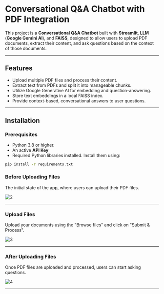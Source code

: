 # Conversational Q&A Chatbot with PDF Integration

This project is a **Conversational Q&A Chatbot** built with **Streamlit**, **LLM** (**Google Gemini AI**), and **FAISS**, designed to allow users to upload PDF documents, extract their content, and ask questions based on the context of those documents.

---

## Features
- Upload multiple PDF files and process their content.
- Extract text from PDFs and split it into manageable chunks.
- Utilize Google Generative AI for embedding and question-answering.
- Store text embeddings in a local FAISS index.
- Provide context-based, conversational answers to user questions.

---

## Installation

### Prerequisites
- Python 3.8 or higher.
- An active **API Key** 
- Required Python libraries installed. Install them using:

```bash
pip install -r requirements.txt

```



### Before Uploading Files

The initial state of the app, where users can upload their PDF files.

![2](https://github.com/user-attachments/assets/1478840e-e4be-49b9-85b1-06a22685288a)

---

### Upload Files

Upload your documents using the "Browse files" and click on "Submit & Process".

![3](https://github.com/user-attachments/assets/330f5852-7093-4025-a18a-75f604bc042b)


---


### After Uploading Files
Once PDF files are uploaded and processed, users can start asking questions.

![4](https://github.com/user-attachments/assets/1c8655c3-7d0b-4a7e-9a26-196dadb40373)

---
